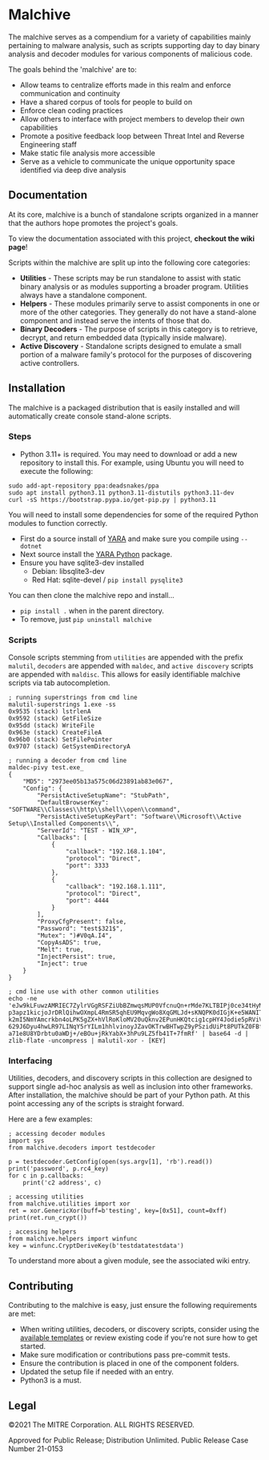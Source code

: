 # Malchive #

The malchive serves as a compendium for a variety of capabilities mainly pertaining to malware analysis, such as scripts supporting day to day binary analysis and decoder modules for various components of malicious code.

The goals behind the 'malchive' are to:
* Allow teams to centralize efforts made in this realm and enforce communication and continuity
* Have a shared corpus of tools for people to build on
* Enforce clean coding practices
* Allow others to interface with project members to develop their own capabilities
* Promote a positive feedback loop between Threat Intel and Reverse Engineering staff
* Make static file analysis more accessible
* Serve as a vehicle to communicate the unique opportunity space identified via deep dive analysis

## Documentation ##

At its core, malchive is a bunch of standalone scripts organized in a manner that the authors hope promotes the project's goals.

To view the documentation associated with this project, **checkout the wiki page**!

Scripts within the malchive are split up into the following core categories:

* **Utilities** - These scripts may be run standalone to assist with static binary analysis or as modules supporting a broader program. Utilities always have a standalone component.
* **Helpers** - These modules primarily serve to assist components in one or more of the other categories. They generally do not have a stand-alone component and instead serve the intents of those that do.
* **Binary Decoders** - The purpose of scripts in this category is to retrieve, decrypt, and return embedded data (typically inside malware).
* **Active Discovery** - Standalone scripts designed to emulate a small portion of a malware family's protocol for the purposes of discovering active controllers.

## Installation ##

The malchive is a packaged distribution that is easily installed and will automatically create console stand-alone scripts.

### Steps ###

* Python 3.11+ is required. You may need to download or add a new repository to install this. For example, using Ubuntu you will need to execute the following:
```
sudo add-apt-repository ppa:deadsnakes/ppa
sudo apt install python3.11 python3.11-distutils python3.11-dev
curl -sS https://bootstrap.pypa.io/get-pip.py | python3.11
```
You will need to install some dependencies for some of the required Python modules to function correctly.
* First do a source install of [YARA](https://github.com/VirusTotal/yara/releases) and make sure you compile using `--dotnet`
* Next source install the [YARA Python](https://github.com/VirusTotal/yara-python/releases/) package.
* Ensure you have sqlite3-dev installed
    - Debian: libsqlite3-dev
    - Red Hat: sqlite-devel / `pip install pysqlite3`

You can then clone the malchive repo and install...
* `pip install .` when in the parent directory.
* To remove, just `pip uninstall malchive`

### Scripts ###

Console scripts stemming from `utilities` are appended with the prefix `malutil`, `decoders` are appended with `maldec`, and `active discovery` scripts are appended with `maldisc`. This allows for easily identifiable malchive scripts via tab autocompletion.

```buildoutcfg
; running superstrings from cmd line
malutil-superstrings 1.exe -ss
0x9535 (stack) lstrlenA
0x9592 (stack) GetFileSize
0x95dd (stack) WriteFile
0x963e (stack) CreateFileA
0x96b0 (stack) SetFilePointer
0x9707 (stack) GetSystemDirectoryA

; running a decoder from cmd line
maldec-pivy test.exe_
{
    "MD5": "2973ee05b13a575c06d23891ab83e067",
    "Config": {
        "PersistActiveSetupName": "StubPath",
        "DefaultBrowserKey": "SOFTWARE\\Classes\\http\\shell\\open\\command",
        "PersistActiveSetupKeyPart": "Software\\Microsoft\\Active Setup\\Installed Components\\",
        "ServerId": "TEST - WIN_XP",
        "Callbacks": [
            {
                "callback": "192.168.1.104",
                "protocol": "Direct",
                "port": 3333
            },
            {
                "callback": "192.168.1.111",
                "protocol": "Direct",
                "port": 4444
            }
        ],
        "ProxyCfgPresent": false,
        "Password": "test$321$",
        "Mutex": ")#V0qA.I4",
        "CopyAsADS": true,
        "Melt": true,
        "InjectPersist": true,
        "Inject": true
    }
}

; cmd line use with other common utilities
echo -ne 'eJw9kLFuwzAMRIEC7ZylrVGgRSFZiUbBZmwqsMUP0VfcnuQn+rMde7KLTBIPj0ce34tHyMUJjrnw
p3apz1kicjoJrDRlQihwOXmpL4RmSR5qhEU9MqvgWo8XqGMLJd+sKNQPK0dIGjK+e5WANIT6NeOs
k2mI5NmYAmcrkbn4oLPK5gZX+hVlRoKloMV20uQknv2EPunHKQtcig1cpHY4Jodie5pRViV+rp1t
629J6Dyu4hwLR97LINqY5rYILm1hhlvinoyJZavOKTrwBHTwpZ9yPSzidUiPt8PUTkZ0FBfayWLp
a71e8U8YDrbtu0aWDj+/eBOu+jRkYabX+3hPu9LZ5fb41T+7fmRf' | base64 -d | zlib-flate -uncompress | malutil-xor - [KEY]
```

### Interfacing ###

Utilities, decoders, and discovery scripts in this collection are designed to support single ad-hoc analysis as well as inclusion into other frameworks. After installation, the malchive should be part of your Python path. At this point accessing any of the scripts is straight forward.

Here are a few examples:

```buildoutcfg
; accessing decoder modules
import sys
from malchive.decoders import testdecoder

p = testdecoder.GetConfig(open(sys.argv[1], 'rb').read())
print('password', p.rc4_key)
for c in p.callbacks:
    print('c2 address', c)

; accessing utilities
from malchive.utilities import xor
ret = xor.GenericXor(buff=b'testing', key=[0x51], count=0xff)
print(ret.run_crypt())

; accessing helpers
from malchive.helpers import winfunc
key = winfunc.CryptDeriveKey(b'testdatatestdata')
```

To understand more about a given module, see the associated wiki entry.

## Contributing ##

Contributing to the malchive is easy, just ensure the following requirements are met:
* When writing utilities, decoders, or discovery scripts, consider using the [available templates](https://github.com/mitrecnd/malchive/blob/main/malchive/extras/) or review existing code if you're not sure how to get started.
* Make sure modification or contributions pass pre-commit tests.
* Ensure the contribution is placed in one of the component folders.
* Updated the setup file if needed with an entry.
* Python3 is a must.

## Legal ##

©2021 The MITRE Corporation. ALL RIGHTS RESERVED.

Approved for Public Release; Distribution Unlimited. Public Release Case Number 21-0153
